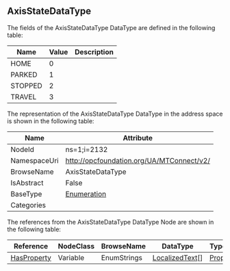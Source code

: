 <!-- datatype -->
## AxisStateDataType
  
<!-- end of description -->
The fields of the AxisStateDataType DataType are defined in the following table:  

|Name|Value| Description|
|---|---|---|
|HOME|0||
|PARKED|1||
|STOPPED|2||
|TRAVEL|3||

The representation of the AxisStateDataType DataType in the address space is shown in the following table:  

|Name|Attribute|
|---|---|
|NodeId|ns=1;i=2132|
|NamespaceUri|http://opcfoundation.org/UA/MTConnect/v2/|
|BrowseName|AxisStateDataType|
|IsAbstract|False|
|BaseType|[Enumeration](../../../Core/DataTypes/Enumeration/readme.md)|
|Categories||

The references from the AxisStateDataType DataType Node are shown in the following table:  

|Reference|NodeClass|BrowseName|DataType|TypeDefinition|ModellingRule|
|---|---|---|---|---|---|
|[HasProperty](../../../Core/ReferenceTypes/HasProperty/readme.md)|Variable|EnumStrings|[LocalizedText](../../../Core/DataTypes/LocalizedText/readme.md)[]|[PropertyType](../../../Core/VariableTypes/PropertyType/readme.md)|[Mandatory](../../../Core/Objects/Mandatory/readme.md)|

